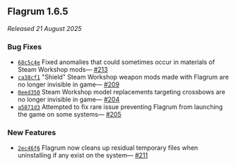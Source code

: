 ## Flagrum 1.6.5

_Released 21 August 2025_

### Bug Fixes

* [`68c5c4e`](https://github.com/Kizari/Flagrum/commit/68c5c4ead9b81a82100e56cace1fd70559c1a8ba)
  Fixed anomalies that could sometimes occur in materials of Steam Workshop mods—
  [#213](https://github.com/Kizari/Flagrum/issues/213)
* [`ca38cf1`](https://github.com/Kizari/Flagrum/commit/ca38cf17b448de047935c9f148efd71abfe3420d)
  "Shield" Steam Workshop weapon mods made with Flagrum are no longer invisible in game—
  [#209](https://github.com/Kizari/Flagrum/issues/209)
* [`0eed350`](https://github.com/Kizari/Flagrum/commit/0eed350e902caf31cba5cbf5ef5eb2569c45167b)
  Steam Workshop model replacements targeting crossbows are no longer invisible in game—
  [#204](https://github.com/Kizari/Flagrum/issues/204)
* [`a5871d3`](https://github.com/Kizari/Flagrum/commit/a5871d3ac75f7778b7c801fae5ff74728dc49330)
  Attempted to fix rare issue preventing Flagrum from launching the game on some systems—
  [#205](https://github.com/Kizari/Flagrum/issues/205)

### New Features

* [`2ec46f6`](https://github.com/Kizari/Flagrum/commit/2ec46f6f1e475fae6028c7898b3fe930c06ad1fa)
  Flagrum now cleans up residual temporary files when uninstalling if any exist on the system—
  [#211](https://github.com/Kizari/Flagrum/issues/211)
